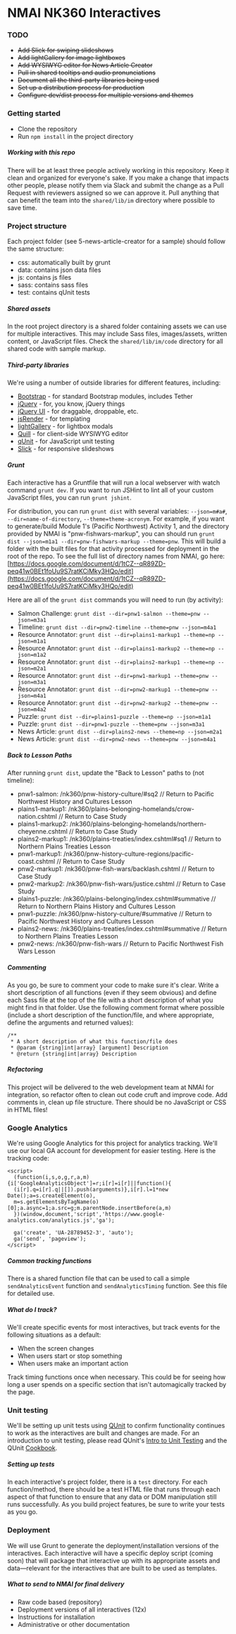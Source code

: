 # NMAI NK360 Interactives

### TODO
* ~~Add Slick for swiping slideshows~~
* ~~Add lightGallery for image lightboxes~~
* ~~Add WYSIWYG editor for News Article Creator~~
* ~~Pull in shared tooltips and audio pronunciations~~
* ~~Document all the third-party libraries being used~~
* ~~Set up a distribution process for production~~
* ~~Configure dev/dist process for multiple versions and themes~~

### Getting started
* Clone the repository
* Run `npm install` in the project directory

##### Working with this repo
There will be at least three people actively working in this repository. Keep it clean and organized for everyone's sake. If you make a change that impacts other people, please notify them via Slack and submit the change as a Pull Request with reviewers assigned so we can approve it. Pull anything that can benefit the team into the `shared/lib/im` directory where possible to save time.


### Project structure
Each project folder (see 5-news-article-creator for a sample) should follow the same structure:
- css: automatically built by grunt
- data: contains json data files
- js: contains js files
- sass: contains sass files
- test: contains qUnit tests

##### Shared assets
In the root project directory is a shared folder containing assets we can use for multiple interactives. This may include Sass files, images/assets, written content, or JavaScript files. Check the `shared/lib/im/code` directory for all shared code with sample markup.

##### Third-party libraries
We're using a number of outside libraries for different features, including:
- [Bootstrap](https://v4-alpha.getbootstrap.com) - for standard Bootstrap modules, includes Tether
- [jQuery](http://jquery.com/) - for, you know, jQuery things
- [jQuery UI](https://jqueryui.com/) - for draggable, droppable, etc.
- [jsRender](http://www.jsviews.com/#jsrender) - for templating
- [lightGallery](http://sachinchoolur.github.io/lightGallery/) - for lightbox modals
- [Quill](https://quilljs.com) - for client-side WYSIWYG editor
- [qUnit](https://qunitjs.com) - for JavaScript unit testing
- [Slick](http://kenwheeler.github.io/slick/) - for responsive slideshows

##### Grunt
Each interactive has a Gruntfile that will run a local webserver with watch command `grunt dev`. If you want to run JSHint to lint all of your custom JavaScript files, you can run `grunt jshint`.

For distribution, you can run `grunt dist` with several variables: `--json=m#a#`, `--dir=name-of-directory`, `--theme=theme-acronym`. For example, if you want to generate/build Module 1's (Pacific Northwest) Activity 1, and the directory provided by NMAI is "pnw-fishwars-markup", you can should run `grunt dist --json=m1a1 --dir=pnw-fishwars-markup --theme=pnw`. This will build a folder with the built files for that activity processed for deployment in the root of the repo. To see the full list of directory names from NMAI, go here: [https://docs.google.com/document/d/1tCZ--qR89ZD-peq41w0BEt1foUu9S7ratKCiMky3HQo/edit](https://docs.google.com/document/d/1tCZ--qR89ZD-peq41w0BEt1foUu9S7ratKCiMky3HQo/edit)

Here are all of the `grunt dist` commands you will need to run (by activity):
- Salmon Challenge: `grunt dist --dir=pnw1-salmon --theme=pnw --json=m3a1`
- Timeline: `grunt dist --dir=pnw2-timeline --theme=pnw --json=m4a1`
- Resource Annotator: `grunt dist --dir=plains1-markup1 --theme=np --json=m1a1`
- Resource Annotator: `grunt dist --dir=plains1-markup2 --theme=np --json=m1a2`
- Resource Annotator: `grunt dist --dir=plains2-markup1 --theme=np --json=m2a1`
- Resource Annotator: `grunt dist --dir=pnw1-markup1 --theme=pnw --json=m3a1`
- Resource Annotator: `grunt dist --dir=pnw2-markup1 --theme=pnw --json=m4a1`
- Resource Annotator: `grunt dist --dir=pnw2-markup2 --theme=pnw --json=m4a2`
- Puzzle: `grunt dist --dir=plains1-puzzle --theme=np --json=m1a1`
- Puzzle: `grunt dist --dir=pnw1-puzzle --theme=pnw --json=m3a1`
- News Article: `grunt dist --dir=plains2-news --theme=np --json=m2a1`
- News Article: `grunt dist --dir=pnw2-news --theme=pnw --json=m4a1`

##### Back to Lesson Paths
After running `grunt dist`, update the "Back to Lesson" paths to (not timeline):
- pnw1-salmon: /nk360/pnw-history-culture/#sq2 // Return to Pacific Northwest History and Cultures Lesson
- plains1-markup1: /nk360/plains-belonging-homelands/crow-nation.cshtml // Return to Case Study
- plains1-markup2: /nk360/plains-belonging-homelands/northern-cheyenne.cshtml // Return to Case Study
- plains2-markup1: /nk360/plains-treaties/index.cshtml#sq1 // Return to Northern Plains Treaties Lesson
- pnw1-markup1: /nk360/pnw-history-culture-regions/pacific-coast.cshtml // Return to Case Study
- pnw2-markup1: /nk360/pnw-fish-wars/backlash.cshtml // Return to Case Study
- pnw2-markup2: /nk360/pnw-fish-wars/justice.cshtml // Return to Case Study
- plains1-puzzle: /nk360/plains-belonging/index.cshtml#summative // Return to Northern Plains History and Cultures Lesson
- pnw1-puzzle: /nk360/pnw-history-culture/#summative // Return to Pacific Northwest History and Cultures Lesson
- plains2-news: /nk360/plains-treaties/index.cshtml#summative // Return to Northern Plains Treaties Lesson
- pnw2-news: /nk360/pnw-fish-wars // Return to Pacific Northwest Fish Wars Lesson

##### Commenting
As you go, be sure to comment your code to make sure it's clear. Write a short description of all functions (even if they seem obvious) and define each Sass file at the top of the file with a short description of what you might find in that folder. Use the following comment format where possible (include a short description of the function/file, and where appropriate, define the arguments and returned values):

```
/**
 * A short description of what this function/file does
 * @param {string|int|array} [argument] Description
 * @return {string|int|array} Description
```

##### Refactoring
This project will be delivered to the web development team at NMAI for integration, so refactor often to clean out code cruft and improve code. Add comments in, clean up file structure. There should be no JavaScript or CSS in HTML files!


### Google Analytics
We're using Google Analytics for this project for analytics tracking. We'll use our local GA account for development for easier testing. Here is the tracking code:

```
<script>
  (function(i,s,o,g,r,a,m){i['GoogleAnalyticsObject']=r;i[r]=i[r]||function(){
  (i[r].q=i[r].q||[]).push(arguments)},i[r].l=1*new Date();a=s.createElement(o),
  m=s.getElementsByTagName(o)[0];a.async=1;a.src=g;m.parentNode.insertBefore(a,m)
  })(window,document,'script','https://www.google-analytics.com/analytics.js','ga');

  ga('create', 'UA-28789452-3', 'auto');
  ga('send', 'pageview');
</script>
```

##### Common tracking functions
There is a shared function file that can be used to call a simple `sendAnalyticsEvent` function and `sendAnalyticsTiming` function. See this file for detailed use.

##### What do I track?
We'll create specific events for most interactives, but track events for the following situations as a default:
- When the screen changes
- When users start or stop something
- When users make an important action

Track timing functions once when necessary. This could be for seeing how long a user spends on a specific section that isn't automagically tracked by the page.


### Unit testing
We'll be setting up unit tests using [QUnit](http://qunitjs.com/) to confirm functionality continues to work as the interactives are built and changes are made. For an introduction to unit testing, please read QUnit's [Intro to Unit Testing](http://qunitjs.com/intro/) and the QUnit [Cookbook](http://qunitjs.com/cookbook/).

##### Setting up tests
In each interactive's project folder, there is a `test` directory. For each function/method, there should be a test HTML file that runs through each aspect of that function to ensure that any data or DOM manipulation still runs successfully. As you build project features, be sure to write your tests as you go.

### Deployment
We will use Grunt to generate the deployment/installation versions of the interactives. Each interactive will have a specific deploy script (coming soon) that will package that interactive up with its appropriate assets and data—relevant for the interactives that are built to be used as templates.

##### What to send to NMAI for final delivery
- Raw code based (repository)
- Deployment versions of all interactives (12x)
- Instructions for installation
- Administrative or other documentation
